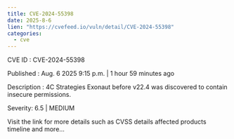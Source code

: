 ```yaml
--- 
title: CVE-2024-55398
date: 2025-8-6
lien: "https://cvefeed.io/vuln/detail/CVE-2024-55398"
categories:
  - cve
---
```


CVE ID : CVE-2024-55398

Published :  Aug. 6
2025
9:15 p.m. | 1 hour
59 minutes ago

Description : 4C Strategies Exonaut before v22.4 was discovered to contain insecure permissions.

Severity: 6.5 | MEDIUM

Visit the link for more details
such as CVSS details
affected products
timeline
and more...
